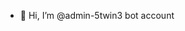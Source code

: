- 👋 Hi, I’m @admin-5twin3 bot account

<!---
admin-5twin3/admin-5twin3 is a ✨ special ✨ repository because its `README.md` (this file) appears on your GitHub profile.
You can click the Preview link to take a look at your changes.
--->
